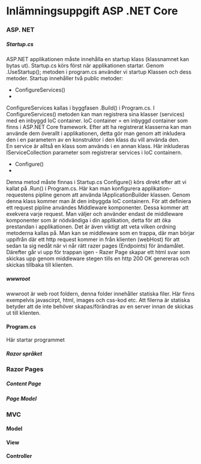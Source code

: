 
# Inlämningsuppgift ASP .NET Core



### ASP. NET  
 
 ##### Startup.cs 
ASP.NET applikationen måste innehålla en startup klass (klassnamnet kan bytas ut). Startup.cs körs först när applikationen startar. 
Genom .UseStartup<Startup>(); metoden i program.cs använder vi startup Klassen och dess metoder. Startup innehåller två public metoder:



 
 * ConfigureServices()
 * 
ConfigureServices kallas i byggfasen .Build() i Program.cs. 
I ConfigureServices() metoden kan man registrera sina klasser (services) med en inbyggd IoC container.
IoC container = en inbyggd container som finns i ASP.NET Core framework.
Efter att ha registrerat klasserna kan man använde dem överallt i applikationen, 
detta gör man genom att inkludera den i en parametern av en konstruktor i den klass du vill använda den.  
En service är alltså en klass som används i en annan klass. 
Här inkluderas IServiceCollection parameter som registrerar services i IoC containern.

 
 * Configure()
 * 
Denna metod måste finnas i Startup.cs
Configure() körs direkt efter att vi kallat på .Run() i Program.cs. 
Här kan man konfigurera applikation-requestens pipline genom att använda IApplicationBuilder klassen.
Genom denna klass kommer man åt den inbyggda IoC containern.
För att definiera ett request pipline användes Middleware komponenter. Dessa kommer att exekvera varje request. 
Man väljer och använder endast de middleware komponenter som är nödvändiga i din applikation, detta för att öka prestandan i applikationen. 
Det är även viktigt att veta vilken ordning metoderna kallas på. 
Man kan se middleware som en trappa, där man börjar uppifrån där ett http request kommer in från klienten (webHost) för att sedan ta sig nedåt
när vi når rätt razer pages (Endpoints) för ändamålet. Därefter går vi upp för trappan igen - Razer Page skapar ett html svar som skickas upp genom middleware stegen
tills en http 200 OK genereras och skickas tillbaka till klienten.




 ##### wwwroot
 
wwwroot är web root foldern, denna folder innehåller statiska filer. Här finns exempelvis javascirpt, html, images och css-kod etc. Att filerna är statiska betyder att de inte behöver skapas/förändras av en server innan de skickas ut till klienten.

 
 #### Program.cs
Här startar programmet
          
 ##### Razor språket 

            
### Razor Pages
##### Content Page
##### Page Model 

### MVC
#### Model 
#### View 
#### Controller 
